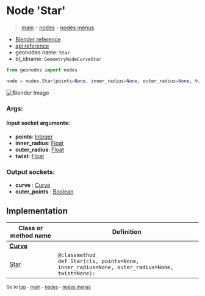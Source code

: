 # Node 'Star'

> [main](../structure.md) - [nodes](nodes.md) - [nodes menus](nodes_menus.md)

- [Blender reference](https://docs.blender.org/manual/en/latest/modeling/geometry_nodes/curve_primitives/star.html)
- [api reference](https://docs.blender.org/api/current/bpy.types.GeometryNodeCurveStar.html)
- geonodes name: `Star`
- bl_idname: `GeometryNodeCurveStar`

```python
from geonodes import nodes

node = nodes.Star(points=None, inner_radius=None, outer_radius=None, twist=None)
```

![Blender Image](https://docs.blender.org/manual/en/latest/_images/node-types_GeometryNodeCurveStar.webp)

### Args:

#### Input socket arguments:

- **points**: [Integer](Integer.md)
- **inner_radius**: [Float](Float.md)
- **outer_radius**: [Float](Float.md)
- **twist**: [Float](Float.md)

### Output sockets:

- **curve** : [Curve](Curve.md)
- **outer_points** : [Boolean](Boolean.md)

## Implementation

| Class or method name | Definition |
|----------------------|------------|
| **[Curve](Curve.md)** |
| [Star](Curve.md#Star-classmethod) | `@classmethod`<br> `def Star(cls, points=None, inner_radius=None, outer_radius=None, twist=None):` |

<sub>Go to [top](#node-Star) - [main](../structure.md) - [nodes](nodes.md) - [nodes menus](nodes_menus.md)</sub>

